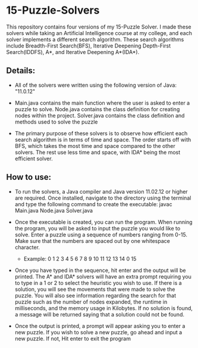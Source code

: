 # 15-Puzzle-Solvers
This repository contains four versions of my 15-Puzzle Solver. I made these solvers while taking an Artificial Intelligence course at my college, and each solver implements a different search algorithm. These search algorithms include Breadth-First Search(BFS), Iterative Deepening Depth-First Search(IDDFS), A*, and Iterative Deepening A*(IDA*).

## Details:
- All of the solvers were written using the following version of Java: "11.0.12"

- Main.java contains the main function where the user is asked to enter a puzzle to solve.
  Node.java contains the class definition for creating nodes within the project.
  Solver.java contains the class definition and methods used to solve the puzzle

- The primary purpose of these solvers is to observe how efficient each search algorithm is in terms of time and space. The order starts off with BFS, which takes the most time and space compared to the other solvers. The rest use less time and space, with IDA* being the most efficient solver.

## How to use:
- To run the solvers, a Java compiler and Java version 11.02.12 or higher are required. Once installed, navigate to the directory using the terminal and type the following command to create the executable: javac Main.java Node.java Solver.java

- Once the executable is created, you can run the program. When running the program, you will be asked to input the puzzle you would like
  to solve. Enter a puzzle using a sequence of numbers ranging from 0-15. Make
  sure that the numbers are spaced out by one whitespace character.
  - Example: 0 1 2 3 4 5 6 7 8 9 10 11 12 13 14 0 15

- Once you have typed in the sequence, hit enter and the output will be printed. The A* and IDA* solvers will have an extra prompt requiring you to type in a 1 or 2 to select the heuristic you wish to use.
  If there is a solution, you will see the movements that were made to solve the
  puzzle. You will also see information regarding the search for that puzzle such
  as the number of nodes expanded, the runtime in milliseconds, and the memory usage
  in Kilobytes. If no solution is found, a message will be returned saying that
  a solution could not be found.

- Once the output is printed, a prompt will appear asking you to enter a new puzzle.
  If you wish to solve a new puzzle, go ahead and input a new puzzle. If not,
  Hit enter to exit the program


